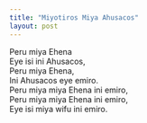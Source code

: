 ```yaml
---
title: "Miyotiros Miya Ahusacos"
layout: post
---
```

Peru miya Ehena<br />
Eye isi ini Ahusacos,<br />
Peru miya Ehena,<br />
Ini Ahusacos eye emiro.<br />
Peru miya miya Ehena ini emiro,<br />
Peru miya miya Ehena ini emiro,<br />
Eye isi miya wifu ini emiro.<br />
